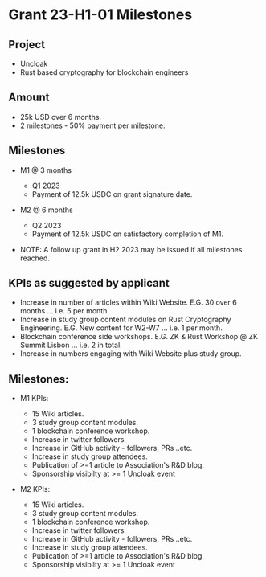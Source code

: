 # Grant 23-H1-01 Milestones

## Project

* Uncloak
* Rust based cryptography for blockchain engineers

## Amount

* 25k USD over 6 months.
* 2 milestones - 50% payment per milestone.

## Milestones

* M1 @ 3 months
	* Q1 2023
	* Payment of 12.5k USDC on grant signature date.  

* M2 @ 6 months
	* Q2 2023
	* Payment of 12.5k USDC on satisfactory completion of M1.  

* NOTE: A follow up grant in H2 2023 may be issued if all milestones reached.

## KPIs as suggested by applicant

* Increase in number of articles within Wiki Website.  E.G. 30 over 6 months ... i.e. 5 per month.
* Increase in study group content modules on Rust Cryptography Engineering.  E.G. New content for W2-W7 ... i.e. 1 per month.
* Blockchain conference side workshops.  E.G. ZK & Rust Workshop @ ZK Summit Lisbon ... i.e. 2 in total.
* Increase in numbers engaging with Wiki Website plus study group.

## Milestones:

* M1 KPIs:

	* 15 Wiki articles.
	* 3 study group content modules.
	* 1 blockchain conference workshop.
	* Increase in twitter followers.
	* Increase in GitHub activity - followers, PRs ..etc.
	* Increase in study group attendees.
	* Publication of >=1 article to Association's R&D blog.
	* Sponsorship visibilty at >= 1 Uncloak event

* M2 KPIs:

	* 15 Wiki articles.
	* 3 study group content modules.
	* 1 blockchain conference workshop.
	* Increase in twitter followers.
	* Increase in GitHub activity - followers, PRs ..etc.
	* Increase in study group attendees.
	* Publication of >=1 article to Association's R&D blog.
	* Sponsorship visibilty at >= 1 Uncloak event
